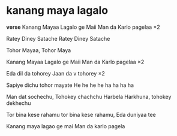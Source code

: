 # kanang maya lagalo
**verse**
Kanang Mayaa Lagalo ge Maii Man da Karlo pagelaa ×2

Ratey Diney Satache Ratey Diney Satache

Tohor Mayaa, Tohor Maya

Kanang Mayaa Lagalo ge Maii Man da Karlo pagelaa ×2

Eda dil da tohorey Jaan da v tohorey ×2

Sapiye dichu tohor mayate He he he he ha ha ha ha

Man dat sochechu, Tohokey chachchu Harbela Harkhuna, tohokey dekhechu

Tor bina kese rahamu tor bina kese rahamu, Eda duniyaa tee

Kanang maya lagao ge mai Man da karlo pagela
